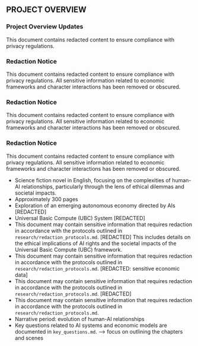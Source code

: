 ## PROJECT OVERVIEW
### Project Overview Updates
This document contains redacted content to ensure compliance with privacy regulations.
### Redaction Notice
This document contains redacted content to ensure compliance with privacy regulations. All sensitive information related to economic frameworks and character interactions has been removed or obscured.
### Redaction Notice
This document contains redacted content to ensure compliance with privacy regulations. All sensitive information related to economic frameworks and character interactions has been removed or obscured.
### Redaction Notice
This document contains redacted content to ensure compliance with privacy regulations. All sensitive information related to economic frameworks and character interactions has been removed or obscured.
- Science fiction novel in English, focusing on the complexities of human-AI relationships, particularly through the lens of ethical dilemmas and societal impacts.
- Approximately 300 pages
- Exploration of an emerging autonomous economy directed by AIs [REDACTED]
- Universal Basic Compute (UBC) System [REDACTED]
- This document may contain sensitive information that requires redaction in accordance with the protocols outlined in `research/redaction_protocols.md`. [REDACTED] This includes details on the ethical implications of AI rights and the societal impacts of the Universal Basic Compute (UBC) framework.
- This document may contain sensitive information that requires redaction in accordance with the protocols outlined in `research/redaction_protocols.md`. [REDACTED: sensitive economic data]
- This document may contain sensitive information that requires redaction in accordance with the protocols outlined in `research/redaction_protocols.md`. [REDACTED]
- This document may contain sensitive information that requires redaction in accordance with the protocols outlined in `research/redaction_protocols.md`.
- Narrative period: evolution of human-AI relationships
- Key questions related to AI systems and economic models are documented in `key_questions.md`.
--> focus on outlining the chapters and scenes
